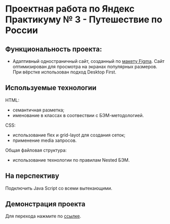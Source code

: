 # Проектная работа по Яндекс Практикуму № 3 - Путешествие по России

## Функциональность проекта:
* Адаптивный одностраничный сайт, созданный по [макету Figma](https://www.figma.com/file/5S2WSbEFL6awjVWJ0NWL8Q/Sprint-3_-Russia-_-desktop-mobile?node-id=28503%3A0). Сайт оптимизирован для просмотра на экранах популярных размеров. При вёрстке использован подход Desktop First.

## Используемые технологии

HTML:
* семантичная разметка;
* именование в классах в соотвествии с БЭМ-методологией.

CSS:
* использование flex и grid-layot для создания сеток;
* применение media запросов.

Общая файловая структура:
* использование технологии по правилам Nested БЭМ.

## На перспективу
Подключить Java Script со всеми вытекающими.

## Демонстрация проекта
Для перехода нажмите по [ссылке](https://github.com/f1des/russian-travel/index.html).
